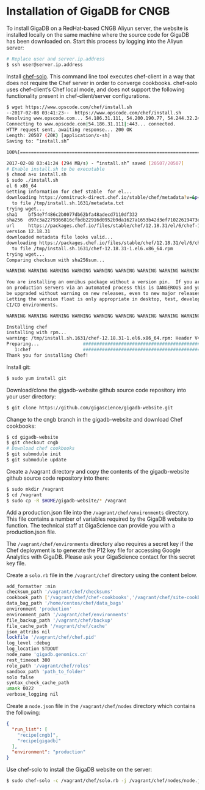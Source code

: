 # Installation of GigaDB for CNGB

To install GigaDB on a RedHat-based CNGB Aliyun server, the website is 
installed locally on the same machine where the source code for GigaDB 
has been downloaded on. Start this process by logging into the Aliyun 
server:
```bash
# Replace user and server.ip.address
$ ssh user@server.ip.address
```

Install [chef-solo](https://docs.chef.io/ctl_chef_solo.html). This 
command line tool executes chef-client in a way that does not require 
the Chef server in order to converge cookbooks. chef-solo uses 
chef-client’s Chef local mode, and does not support the following 
functionality present in chef-client/server configurations.
```bash
$ wget https://www.opscode.com/chef/install.sh
--2017-02-08 03:41:23--  https://www.opscode.com/chef/install.sh
Resolving www.opscode.com... 54.186.31.111, 54.200.190.77, 54.244.32.246
Connecting to www.opscode.com|54.186.31.111|:443... connected.
HTTP request sent, awaiting response... 200 OK
Length: 20507 (20K) [application/x-sh]
Saving to: “install.sh”

100%[===========================================================================================================================>] 20,507      --.-K/s   in 0s      

2017-02-08 03:41:24 (294 MB/s) - “install.sh” saved [20507/20507]
# Enable install.sh to be executable
$ chmod a+x install.sh
$ sudo ./install.sh 
el 6 x86_64
Getting information for chef stable  for el...
downloading https://omnitruck-direct.chef.io/stable/chef/metadata?v=&p=el&pv=6&m=x86_64
  to file /tmp/install.sh.1631/metadata.txt
trying wget...
sha1    bf54e7f486c2b0077db62bfa48adecd7110df332
sha256  d97c3a2279366816cfbdb22916d0952b9da1627a1653b42d3ef71022619473e4
url     https://packages.chef.io/files/stable/chef/12.18.31/el/6/chef-12.18.31-1.el6.x86_64.rpm
version 12.18.31
downloaded metadata file looks valid...
downloading https://packages.chef.io/files/stable/chef/12.18.31/el/6/chef-12.18.31-1.el6.x86_64.rpm
  to file /tmp/install.sh.1631/chef-12.18.31-1.el6.x86_64.rpm
trying wget...
Comparing checksum with sha256sum...

WARNING WARNING WARNING WARNING WARNING WARNING WARNING WARNING WARNING

You are installing an omnibus package without a version pin.  If you are installing
on production servers via an automated process this is DANGEROUS and you will
be upgraded without warning on new releases, even to new major releases.
Letting the version float is only appropriate in desktop, test, development or
CI/CD environments.

WARNING WARNING WARNING WARNING WARNING WARNING WARNING WARNING WARNING

Installing chef 
installing with rpm...
warning: /tmp/install.sh.1631/chef-12.18.31-1.el6.x86_64.rpm: Header V4 DSA/SHA1 Signature, key ID 83ef826a: NOKEY
Preparing...                ########################################### [100%]
   1:chef                   ########################################### [100%]
Thank you for installing Chef!
```

Install git:
```bash
$ sudo yum install git
```

Download/clone the gigadb-website github source code repository into
your user directory:
```bash
$ git clone https://github.com/gigascience/gigadb-website.git
```

Change to the cngb branch in the gigadb-website and download Chef 
cookbooks:
```bash
$ cd gigadb-website
$ git checkout cngb
# Download chef cookbooks
$ git submodule init
$ git submodule update
```

Create a /vagrant directory and copy the contents of the
gigadb-website github source code repository into there:
```bash
$ sudo mkdir /vagrant
$ cd /vagrant
$ sudo cp -R $HOME/gigadb-website/* /vagrant
```

Add a production.json file into the `/vagrant/chef/environments`
directory. This file contains a number of variables required by the 
GigaDB website to function. The technical staff at GigaScience can
provide you with a production.json file.

The `/vagrant/chef/environments` directory also requires a secret key
if the Chef deployment is to generate the P12 key file for accessing 
Google Analytics with GigaDB. Please ask your GigaScience contact for 
this secret key file.

Create a `solo.rb` file in the `/vagrant/chef` directory using
the content below.
```bash
add_formatter :min
checksum_path '/vagrant/chef/checksums'
cookbook_path ['/vagrant/chef/chef-cookbooks','/vagrant/chef/site-cookbooks']
data_bag_path '/home/centos/chef/data_bags'
environment 'production'
environment_path '/vagrant/chef/environments' 
file_backup_path '/vagrant/chef/backup' 
file_cache_path '/vagrant/chef/cache' 
json_attribs nil
lockfile '/vagrant/chef/chef.pid' 
log_level :debug
log_location STDOUT
node_name 'gigadb.genomics.cn'
rest_timeout 300
role_path '/vagrant/chef/roles' 
sandbox_path 'path_to_folder'
solo false
syntax_check_cache_path
umask 0022
verbose_logging nil
```

Create a `node.json` file in the `/vagrant/chef/nodes` directory 
which contains the following:
```json
{
  "run_list": [
    "recipe[cngb]",
    "recipe[gigadb]" 
  ],
  "environment": "production" 
}
```

Use chef-solo to install the GigaDB website on the server:
```bash
$ sudo chef-solo -c /vagrant/chef/solo.rb -j /vagrant/chef/nodes/node.json
```


